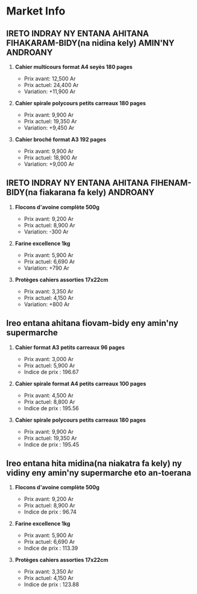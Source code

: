 # Market Info

## IRETO INDRAY NY ENTANA AHITANA FIHAKARAM-BIDY(na nidina kely) AMIN'NY ANDROANY

1. **Cahier multicours format A4 seyès 180 pages**
   - Prix avant: 12,500 Ar
   - Prix actuel: 24,400 Ar
   - Variation: +11,900 Ar

2. **Cahier spirale polycours petits carreaux 180 pages**
   - Prix avant: 9,900 Ar
   - Prix actuel: 19,350 Ar
   - Variation: +9,450 Ar

3. **Cahier broché format A3 192 pages**
   - Prix avant: 9,900 Ar
   - Prix actuel: 18,900 Ar
   - Variation: +9,000 Ar

## IRETO INDRAY NY ENTANA AHITANA FIHENAM-BIDY(na fiakarana fa kely) ANDROANY

1. **Flocons d'avoine complète 500g**
   - Prix avant: 9,200 Ar
   - Prix actuel: 8,900 Ar
   - Variation: -300 Ar

2. **Farine excellence 1kg**
   - Prix avant: 5,900 Ar
   - Prix actuel: 6,690 Ar
   - Variation: +790 Ar

3. **Protèges cahiers assorties 17x22cm**
   - Prix avant: 3,350 Ar
   - Prix actuel: 4,150 Ar
   - Variation: +800 Ar

## Ireo entana ahitana fiovam-bidy eny amin'ny supermarche

1. **Cahier format A3 petits carreaux 96 pages**
   - Prix avant: 3,000 Ar
   - Prix actuel: 5,900 Ar
   - Indice de prix : 196.67

2. **Cahier spirale format A4 petits carreaux 100 pages**
   - Prix avant: 4,500 Ar
   - Prix actuel: 8,800 Ar
   - Indice de prix : 195.56

3. **Cahier spirale polycours petits carreaux 180 pages**
   - Prix avant: 9,900 Ar
   - Prix actuel: 19,350 Ar
   - Indice de prix : 195.45

## Ireo entana hita midina(na niakatra fa kely) ny vidiny eny amin'ny supermarche eto an-toerana

1. **Flocons d'avoine complète 500g**
   - Prix avant: 9,200 Ar
   - Prix actuel: 8,900 Ar
   - Indice de prix : 96.74

2. **Farine excellence 1kg**
   - Prix avant: 5,900 Ar
   - Prix actuel: 6,690 Ar
   - Indice de prix : 113.39

3. **Protèges cahiers assorties 17x22cm**
   - Prix avant: 3,350 Ar
   - Prix actuel: 4,150 Ar
   - Indice de prix : 123.88

